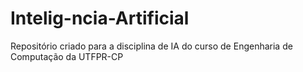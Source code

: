 # Intelig-ncia-Artificial
Repositório criado para a disciplina de IA do curso de Engenharia de Computação da UTFPR-CP
